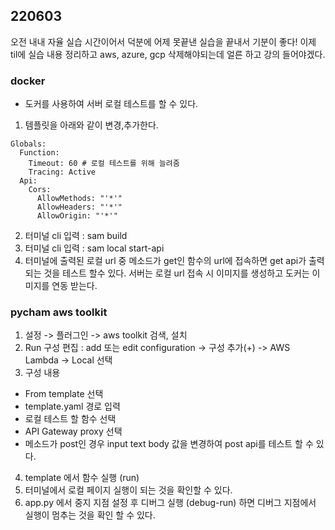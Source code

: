 ## 220603
 오전 내내 자율 실습 시간이어서 덕분에 어제 못끝낸 실습을 끝내서 기분이 좋다! 이제 til에 실습 내용 정리하고 aws, azure, gcp 삭제해야되는데 얼른 하고 강의 들어야겠다.

### docker
- 도커를 사용하여 서버 로컬 테스트를 할 수 있다.
1. 템플릿을 아래와 같이 변경,추가한다.
```
Globals:
  Function:
    Timeout: 60 # 로컬 테스트를 위해 늘려줌
    Tracing: Active
  Api:
    Cors:
      AllowMethods: "'*'"
      AllowHeaders: "'*'"
      AllowOrigin: "'*'"
```
2. 터미널 cli 입력 : sam build
3. 터미널 cli 입력 : sam local start-api 
4. 터미널에 출력된 로컬 url 중 메소드가 get인 함수의 url에 접속하면 get api가 출력되는 것을 테스트 할수 있다. 서버는 로컬 url 접속 시 이미지를 생성하고 도커는 이미지를 연동 받는다.

### pycham aws toolkit
1. 설정 -> 플러그인 -> aws toolkit 검색, 설치
2. Run 구성 편집 : add 또는 edit configuration -> 구성 추가(+) -> AWS Lambda -> Local 선택
3. 구성 내용
- From template 선택
- template.yaml 경로 입력
- 로컬 테스트 할 함수 선택
- API Gateway proxy 선택
- 메소드가 post인 경우 input text body 값을 변경하여 post api를 테스트 할 수 있다.
4. template 에서 함수 실행 (run)
5. 터미널에서 로컬 페이지 실행이 되는 것을 확인할 수 있다.
6. app.py 에서 중지 지점 설정 후 디버그 실행 (debug-run) 하면 디버그 지점에서 실행이 멈추는 것을 확인 할 수 있다.